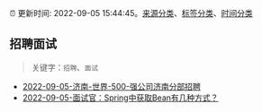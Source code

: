 :alarm_clock: 更新时间: 2022-09-05 15:44:45。[来源分类](../README.md)、[标签分类](../TAGS.md)、[时间分类](../TIMELINE.md)

## 招聘面试


> 关键字：`招聘`、`面试`



- [2022-09-05-济南-世界-500-强公司济南分部招聘](https://www.v2ex.com/t/877940) 
- [2022-09-05-面试官：Spring中获取Bean有几种方式？](https://toutiao.io/k/x9gh2qw) 